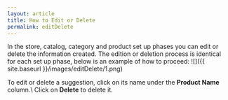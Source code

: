 ```yaml
---
layout: article
title: How to Edit or Delete
permalink: editDelete
---
```

In the store, catalog, category and product set up phases you can edit or delete the information created. The edition or deletion process is identical for each set up phase, below is an example of how to proceed:
![]({{ site.baseurl }}/images/editDelete/1.png)

To edit or delete a suggestion, click on its name under the **Product Name** column.\\
Click on **Delete** to delete it.
